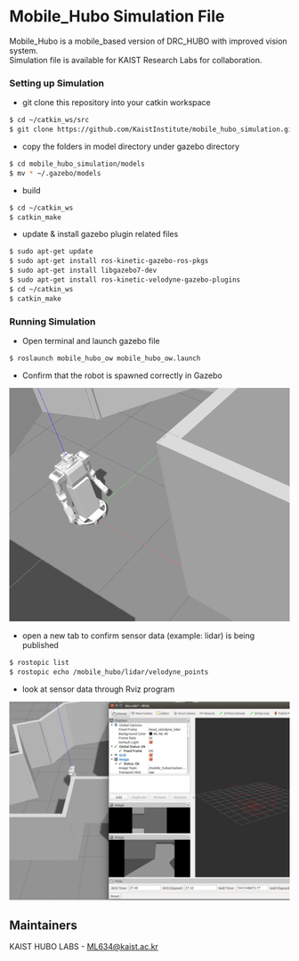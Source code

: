 # Mobile_Hubo Simulation File 

Mobile_Hubo is a mobile_based version of DRC_HUBO with improved vision system.   <br />
Simulation file is available for KAIST Research Labs for collaboration.


### Setting up Simulation

* git clone this repository into your catkin workspace
```sh
$ cd ~/catkin_ws/src
$ git clone https://github.com/KaistInstitute/mobile_hubo_simulation.git
```

* copy the folders in model directory under gazebo directory
```sh
$ cd mobile_hubo_simulation/models
$ mv * ~/.gazebo/models
```

* build
```sh
$ cd ~/catkin_ws
$ catkin_make
```

* update & install gazebo plugin related files
```sh
$ sudo apt-get update
$ sudo apt-get install ros-kinetic-gazebo-ros-pkgs 
$ sudo apt-get install libgazebo7-dev
$ sudo apt-get install ros-kinetic-velodyne-gazebo-plugins
$ cd ~/catkin_ws
$ catkin_make
```



### Running Simulation
* Open terminal and launch gazebo file

```sh
$ roslaunch mobile_hubo_ow mobile_hubo_ow.launch
```

* Confirm that the robot is spawned correctly in Gazebo 

![mobilehubo in gazebo](simulation.png)

* open a new tab to confirm sensor data (example: lidar) is being published

```sh
$ rostopic list
$ rostopic echo /mobile_hubo/lidar/velodyne_points
```

* look at sensor data through Rviz program

![mobilehubo sensor data in rviz](rviz.png)


Maintainers
----

KAIST HUBO LABS - ML634@kaist.ac.kr
